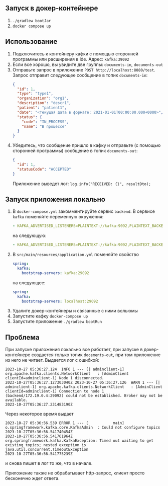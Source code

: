 ## Запуск в докер-контейнере
1. `./gradlew bootJar`
2. `docker compose up`

## Использование
1. Подключитесь к контейнеру кафки с помощью сторонней программы или расширения в ide. Адрес: `kafka:39092`
2. Если все хорошо, вы увидите две группы: `documents-in`, `documents-out`
3. Отправьте запрос в приложение `POST http://localhost:8080/test`. Запрос отправит следующее сообщение в топик `documents-in`:
    ```json
    {
      "id": 1,
      "type": "type1",
      "organization": "org1",
      "description": "descr1",
      "patient": "patient1",
      "date": "<текущая дата в формате: 2021-01-01T00:00:00.000+0000>",
      "status": {
        "code": "IN_PROCESS",
        "name": "В процессе"
      }
    }
    ```
4. Убедитесь, что сообщение пришло в кафку и отправьте (с помощью сторонней программы) сообщение в топик `documents-out`:
    ```json
    {
      "id": 1,
      "statusCode": "ACCEPTED"
    }
    ```
    Приложение выведет лог: `log.info("RECEIVED: {}", resultDto);`


## Запуск приложения локально
1. В `docker-compose.yml` закомментируйте сервис `backend`. В сервисе `kafka` поменяйте переменную окружения:
    ```yml
    - KAFKA_ADVERTISED_LISTENERS=PLAINTEXT://kafka:9092,PLAINTEXT_BACKEND://backend:29092,PLAINTEXT_LOCAL://localhost:39092
    ```
    на следующую:
    ```yml
    - KAFKA_ADVERTISED_LISTENERS=PLAINTEXT://kafka:9092,PLAINTEXT_BACKEND://localhost:29092,PLAINTEXT_LOCAL://localhost:39092
    ```
2. В `src/main/resources/application.yml` поменяйте свойство
    ```yml
    spring:
      kafka:
        bootstrap-servers: kafka:29092
    ```
    на следующее:
    ```yml
    spring:
      kafka:
        bootstrap-servers: localhost:29092
    ```
3. Удалите докер-контейнеры и связанные с ними вольюмы
4. Запустите кафку `docker-compose up`
5. Запустите приложение `./gradlew bootRun`


## Проблема
При запуске приложения локально все работает, при запуске в докер-контейнере создается только топик `docements-out`,
при том приложение из него не читает. Выдается лог с ошибкой:
```
2023-10-27 05:36:27.124  INFO 1 --- [| adminclient-1] org.apache.kafka.clients.NetworkClient   : [AdminClient clientId=adminclient-1] Node 1 disconnected.
2023-10-27T05:36:27.127303040Z 2023-10-27 05:36:27.126  WARN 1 --- [| adminclient-1] org.apache.kafka.clients.NetworkClient   : [AdminClient clientId=adminclient-1] Connection to node 1 (backend/172.19.0.4:29092) could not be established. Broker may not be available.
2023-10-27T05:36:27.231483190Z 
```
Через некоторое время выдает
```
2023-10-27 05:36:56.539 ERROR 1 --- [           main] o.springframework.kafka.core.KafkaAdmin  : Could not configure topics
2023-10-27T05:36:56.541740454Z 
2023-10-27T05:36:56.541761964Z org.springframework.kafka.KafkaException: Timed out waiting to get existing topics; nested exception is java.util.concurrent.TimeoutException
2023-10-27T05:36:56.541775239Z 
```
и снова пишет в лог то же, что в начале.

Приложение также не обрабатывает http-запрос, клиент просто бесконечно ждет ответа.